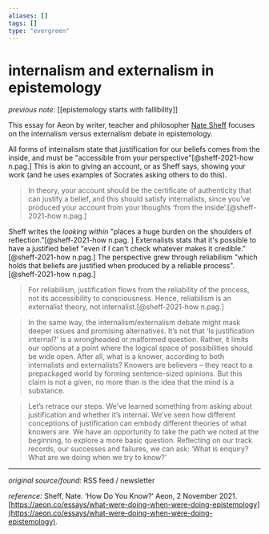```yaml
---
aliases: []
tags: []
type: "evergreen"
---
```


# internalism and externalism in epistemology

_previous note:_ [[epistemology starts with fallibility]]

This essay for Aeon by writer, teacher and philosopher [Nate Sheff](http://natesheff.com) focuses on the internalism versus externalism debate in epistemology. 

All forms of internalism state that justification for our beliefs comes from the inside, and must be "accessible from your perspective"[@sheff-2021-how n.pag.] This is akin to giving an account, or as Sheff says, showing your work (and he uses examples of Socrates asking others to do this). 

> In theory, your account should be the certificate of authenticity that can justify a belief, and this should satisfy internalists, since you’ve produced your account from your thoughts ‘from the inside’.[@sheff-2021-how n.pag.] 

Sheff writes the _looking within_ "places a huge burden on the shoulders of reflection."[@sheff-2021-how n.pag.
]
Externalists stats that it's possible to have a justified belief "even if I can't check whatever makes it credible."[@sheff-2021-how n.pag.] The perspective grew through reliabilism "which holds that beliefs are justified when produced by a reliable process".[@sheff-2021-how n.pag.]

> For reliabilism, justification flows from the reliability of the process, not its accessibility to consciousness. Hence, reliabilism is an externalist theory, not internalist.[@sheff-2021-how n.pag.]

> In the same way, the internalism/externalism debate might mask deeper issues and promising alternatives. It’s not that ‘Is justification internal?’ is a wrongheaded or malformed question. Rather, it limits our options at a point where the logical space of possibilities should be wide open. After all, what is a knower, according to both internalists and externalists? Knowers are believers – they react to a prepackaged world by forming sentence-sized opinions. But this claim is not a given, no more than is the idea that the mind is a substance.

> Let’s retrace our steps. We’ve learned something from asking about justification and whether it’s internal. We’ve seen how different conceptions of justification can embody different theories of what knowers are. We have an opportunity to take the path we noted at the beginning, to explore a more basic question. Reflecting on our track records, our successes and failures, we can ask: ‘What is enquiry? What are we doing when we try to know?’

---

_original source/found:_ RSS feed / newsletter

_reference:_ Sheff, Nate. ‘How Do You Know?’ Aeon, 2 November 2021. [https://aeon.co/essays/what-were-doing-when-were-doing-epistemology](https://aeon.co/essays/what-were-doing-when-were-doing-epistemology).




